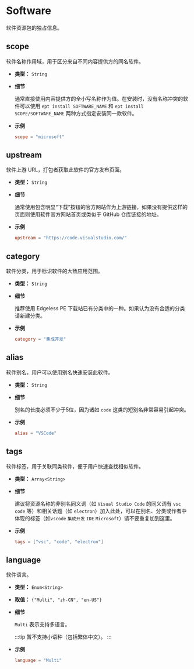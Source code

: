 # Software

软件资源包的独占信息。
## scope
软件名称作用域，用于区分来自不同内容提供方的同名软件。
- **类型：** `String`
- **细节**

  通常直接使用内容提供方的全小写名称作为值。在安装时，没有名称冲突的软件可以使用 `ept install SOFTWARE_NAME` 和 `ept install SCOPE/SOFTWARE_NAME` 两种方式指定安装同一款软件。

- **示例**
  ```toml
  scope = "microsoft"
  ```
## upstream

软件上游 URL，打包者获取此软件的官方发布页面。

- **类型：** `String`
- **细节**

  通常使用包含明显“下载”按钮的官方网站作为上游链接，如果没有提供这样的页面则使用软件官方网站首页或类似于 GitHub 仓库链接的地址。

- **示例**
  ```toml
  upstream = "https://code.visualstudio.com/"
  ```

## category

软件分类，用于标识软件的大致应用范围。

- **类型：** `String`
- **细节**

  推荐使用 Edgeless PE 下载站已有分类中的一种。如果认为没有合适的分类请新建分类。

- **示例**
  ```toml
  category = "集成开发"
  ```

## alias

软件别名，用户可以使用别名快速安装此软件。

- **类型：** `String`
- **细节**

  别名的长度必须不少于5位，因为诸如 `code` 这类的短别名非常容易引起冲突。

- **示例**
  ```toml
  alias = "VSCode"
  ```

## tags

软件标签，用于关联同类软件，便于用户快速查找相似软件。

- **类型：** `Array<String>`
- **细节**

  建议将资源名称的非别名同义词（如 `Visual Studio Code` 的同义词有 `vsc` `code` 等）和相关话题（如 `electron`）加入此处，可以在别名、分类或作者中体现的标签（如`vscode` `集成开发` `IDE` `Microsoft`）请不要重复加到这里。

- **示例**
  ```toml
  tags = ["vsc", "code", "electron"]
  ```

## language

软件语言。

- **类型：** `Enum<String>`
- **取值：** `{"Multi", "zh-CN", "en-US"}`
- **细节**

  `Multi` 表示支持多语言。
  
  :::tip
  暂不支持小语种（包括繁体中文）。
  :::

- **示例**
  ```toml
  language = "Multi"
  ```
